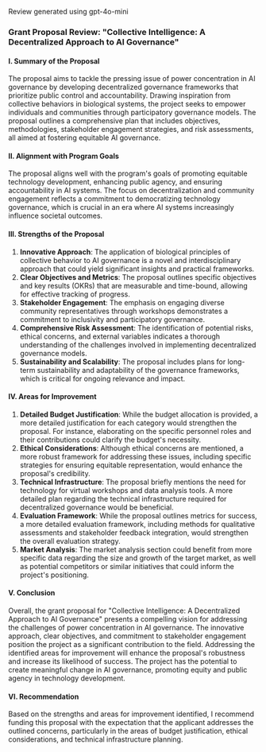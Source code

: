 Review generated using gpt-4o-mini

### Grant Proposal Review: "Collective Intelligence: A Decentralized Approach to AI Governance"

#### I. Summary of the Proposal
The proposal aims to tackle the pressing issue of power concentration in AI governance by developing decentralized governance frameworks that prioritize public control and accountability. Drawing inspiration from collective behaviors in biological systems, the project seeks to empower individuals and communities through participatory governance models. The proposal outlines a comprehensive plan that includes objectives, methodologies, stakeholder engagement strategies, and risk assessments, all aimed at fostering equitable AI governance.

#### II. Alignment with Program Goals
The proposal aligns well with the program's goals of promoting equitable technology development, enhancing public agency, and ensuring accountability in AI systems. The focus on decentralization and community engagement reflects a commitment to democratizing technology governance, which is crucial in an era where AI systems increasingly influence societal outcomes.

#### III. Strengths of the Proposal
1. **Innovative Approach**: The application of biological principles of collective behavior to AI governance is a novel and interdisciplinary approach that could yield significant insights and practical frameworks.
2. **Clear Objectives and Metrics**: The proposal outlines specific objectives and key results (OKRs) that are measurable and time-bound, allowing for effective tracking of progress.
3. **Stakeholder Engagement**: The emphasis on engaging diverse community representatives through workshops demonstrates a commitment to inclusivity and participatory governance.
4. **Comprehensive Risk Assessment**: The identification of potential risks, ethical concerns, and external variables indicates a thorough understanding of the challenges involved in implementing decentralized governance models.
5. **Sustainability and Scalability**: The proposal includes plans for long-term sustainability and adaptability of the governance frameworks, which is critical for ongoing relevance and impact.

#### IV. Areas for Improvement
1. **Detailed Budget Justification**: While the budget allocation is provided, a more detailed justification for each category would strengthen the proposal. For instance, elaborating on the specific personnel roles and their contributions could clarify the budget's necessity.
2. **Ethical Considerations**: Although ethical concerns are mentioned, a more robust framework for addressing these issues, including specific strategies for ensuring equitable representation, would enhance the proposal's credibility.
3. **Technical Infrastructure**: The proposal briefly mentions the need for technology for virtual workshops and data analysis tools. A more detailed plan regarding the technical infrastructure required for decentralized governance would be beneficial.
4. **Evaluation Framework**: While the proposal outlines metrics for success, a more detailed evaluation framework, including methods for qualitative assessments and stakeholder feedback integration, would strengthen the overall evaluation strategy.
5. **Market Analysis**: The market analysis section could benefit from more specific data regarding the size and growth of the target market, as well as potential competitors or similar initiatives that could inform the project's positioning.

#### V. Conclusion
Overall, the grant proposal for "Collective Intelligence: A Decentralized Approach to AI Governance" presents a compelling vision for addressing the challenges of power concentration in AI governance. The innovative approach, clear objectives, and commitment to stakeholder engagement position the project as a significant contribution to the field. Addressing the identified areas for improvement will enhance the proposal's robustness and increase its likelihood of success. The project has the potential to create meaningful change in AI governance, promoting equity and public agency in technology development. 

#### VI. Recommendation
Based on the strengths and areas for improvement identified, I recommend funding this proposal with the expectation that the applicant addresses the outlined concerns, particularly in the areas of budget justification, ethical considerations, and technical infrastructure planning.